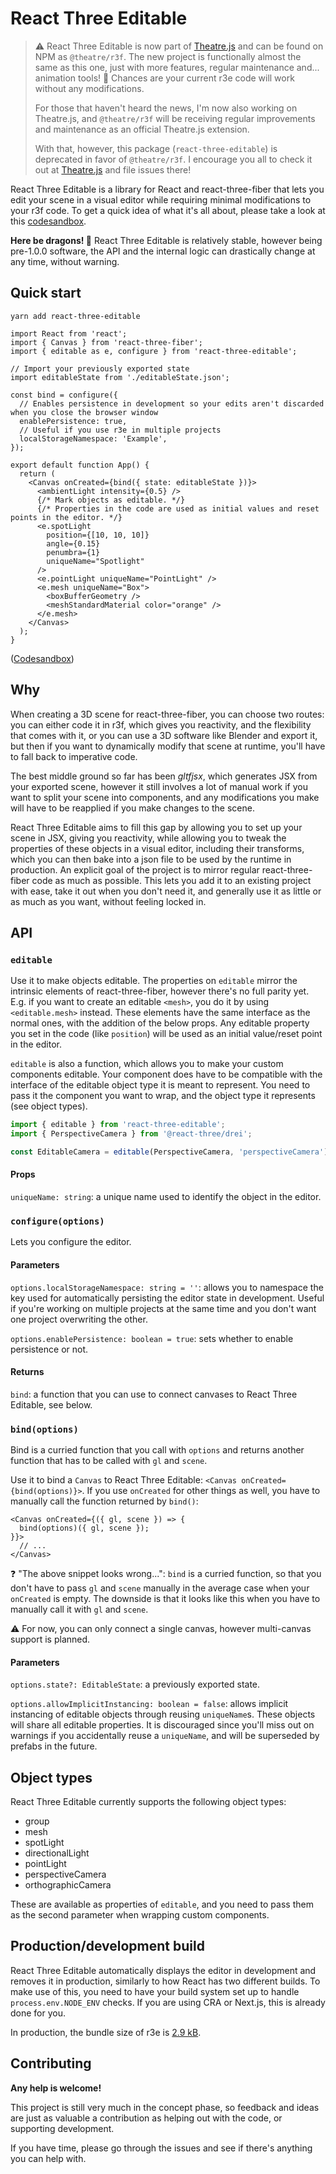 # React Three Editable

> ⚠️ React Three Editable is now part of [Theatre.js](https://github.com/theatre-js/theatre) and can be found on NPM as `@theatre/r3f`. The new project is functionally almost the same as this one, just with more features, regular maintenance and... animation tools! 🎉 Chances are your current r3e code will work without any modifications.
>
> For those that haven't heard the news, I'm now also working on Theatre.js, and `@theatre/r3f` will be receiving regular improvements and maintenance as an official Theatre.js extension.
>
> With that, however, this package (`react-three-editable`) is deprecated in favor of `@theatre/r3f`. I encourage you all to check it out at [Theatre.js](https://github.com/theatre-js/theatre) and file issues there!

React Three Editable is a library for React and react-three-fiber that lets you edit your scene in a visual editor while requiring minimal modifications to your r3f code. To get a quick idea of what it's all about, please take a look at this [codesandbox](https://codesandbox.io/s/ide-cream-demo-hcgcd).

**Here be dragons! 🐉** React Three Editable is relatively stable, however being pre-1.0.0 software, the API and the internal logic can drastically change at any time, without warning.

## Quick start

```
yarn add react-three-editable
```

```tsx
import React from 'react';
import { Canvas } from 'react-three-fiber';
import { editable as e, configure } from 'react-three-editable';

// Import your previously exported state
import editableState from './editableState.json';

const bind = configure({
  // Enables persistence in development so your edits aren't discarded when you close the browser window
  enablePersistence: true,
  // Useful if you use r3e in multiple projects
  localStorageNamespace: 'Example',
});

export default function App() {
  return (
    <Canvas onCreated={bind({ state: editableState })}>
      <ambientLight intensity={0.5} />
      {/* Mark objects as editable. */}
      {/* Properties in the code are used as initial values and reset points in the editor. */}
      <e.spotLight
        position={[10, 10, 10]}
        angle={0.15}
        penumbra={1}
        uniqueName="Spotlight"
      />
      <e.pointLight uniqueName="PointLight" />
      <e.mesh uniqueName="Box">
        <boxBufferGeometry />
        <meshStandardMaterial color="orange" />
      </e.mesh>
    </Canvas>
  );
}
```

([Codesandbox](https://codesandbox.io/s/minimal-r3e-demo-o1brl))

## Why

When creating a 3D scene for react-three-fiber, you can choose two routes: you can either code it in r3f, which gives you reactivity, and the flexibility that comes with it, or you can use a 3D software like Blender and export it, but then if you want to dynamically modify that scene at runtime, you'll have to fall back to imperative code.

The best middle ground so far has been *gltfjsx*, which generates JSX from your exported scene, however it still involves a lot of manual work if you want to split your scene into components, and any modifications you make will have to be reapplied if you make changes to the scene.

React Three Editable aims to fill this gap by allowing you to set up your scene in JSX, giving you reactivity, while allowing you to tweak the properties of these objects in a visual editor, including their transforms, which you can then bake into a json file to be used by the runtime in production. An explicit goal of the project is to mirror regular react-three-fiber code as much as possible. This lets you add it to an existing project with ease, take it out when you don't need it, and generally use it as little or as much as you want, without feeling locked in.

## API

### `editable`

Use it to make objects editable. The properties on `editable` mirror the intrinsic elements of react-three-fiber, however there's no full parity yet. E.g. if you want to create an editable `<mesh>`, you do it by using `<editable.mesh>` instead. These elements have the same interface as the normal ones, with the addition of the below props. Any editable property you set in the code (like `position`) will be used as an initial value/reset point in the editor.

`editable` is also a function, which allows you to make your custom components editable. Your component does have to be compatible with the interface of the editable object type it is meant to represent. You need to pass it the component you want to wrap, and the object type it represents (see object types).

```ts
import { editable } from 'react-three-editable';
import { PerspectiveCamera } from '@react-three/drei';

const EditableCamera = editable(PerspectiveCamera, 'perspectiveCamera');
```

#### Props

`uniqueName: string`: a unique name used to identify the object in the editor.

### `configure(options)`

Lets you configure the editor.

#### Parameters

`options.localStorageNamespace: string = ''`: allows you to namespace the key used for automatically persisting the editor state in development. Useful if you're working on multiple projects at the same time and you don't want one project overwriting the other.

`options.enablePersistence: boolean = true`: sets whether to enable persistence or not.

#### Returns

`bind`: a function that you can use to connect canvases to React Three Editable, see below.

### `bind(options)`

Bind is a curried function that you call with `options` and returns another function that has to be called with `gl` and `scene`.

Use it to bind a `Canvas` to React Three Editable: `<Canvas onCreated={bind(options)}>`. If you use `onCreated` for other things as well, you have to manually call the function returned by `bind()`:

```tsx
<Canvas onCreated={({ gl, scene }) => {
  bind(options)({ gl, scene });
}}>
  // ...
</Canvas>
```

❓ "The above snippet looks wrong...": `bind` is a curried function, so that you don't have to pass `gl` and `scene` manually in the average case when your `onCreated` is empty. The downside is that it looks like this when you have to manually call it with `gl` and `scene`.

⚠️ For now, you can only connect a single canvas, however multi-canvas support is planned.

#### Parameters

`options.state?: EditableState`: a previously exported state.

`options.allowImplicitInstancing: boolean = false`: allows implicit instancing of editable objects through reusing `uniqueName`s. These objects will share all editable properties. It is discouraged since you'll miss out on warnings if you accidentally reuse a `uniqueName`, and will be superseded by prefabs in the future.


## Object types

React Three Editable currently supports the following object types:

- group
- mesh
- spotLight
- directionalLight
- pointLight
- perspectiveCamera
- orthographicCamera

These are available as properties of `editable`, and you need to pass them as the second parameter when wrapping custom components.

## Production/development build

React Three Editable automatically displays the editor in development and removes it in production, similarly to how React has two different builds. To make use of this, you need to have your build system set up to handle `process.env.NODE_ENV` checks. If you are using CRA or Next.js, this is already done for you.

In production, the bundle size of r3e is [2.9 kB](https://bundlephobia.com/result?p=react-three-editable).

## Contributing

**Any help is welcome!**

This project is still very much in the concept phase, so feedback and ideas are just as valuable a contribution as helping out with the code, or supporting development.

If you have time, please go through the issues and see if there's anything you can help with.
